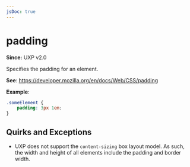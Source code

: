 ```yaml
---
jsDoc: true
---
```

# padding

**Since:**  UXP v2.0

Specifies the padding for an element.

**See**: https://developer.mozilla.org/en/docs/Web/CSS/padding

**Example**:

```css
.someElement {
    padding: 3px 1em;
}
```

## Quirks and Exceptions

* UXP does not support the `content-sizing` box layout model. As such, the width and height of all elements include the padding and border width.